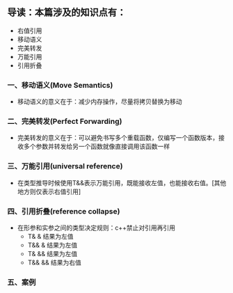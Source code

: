 ## 导读：本篇涉及的知识点有：
* 右值引用
* 移动语义
* 完美转发
* 万能引用
* 引用折叠

### 一、移动语义(Move Semantics)

* 移动语义的意义在于：减少内存操作，尽量将拷贝替换为移动

### 二、完美转发(Perfect Forwarding)

* 完美转发的意义在于：可以避免书写多个重载函数，仅编写一个函数版本，接收多个参数并转发给另一个函数就像直接调用该函数一样
  
### 三、万能引用(universal reference)

* 在类型推导时候使用T&&表示万能引用，既能接收左值，也能接收右值。[其他地方则仅表示右值引用]

### 四、引用折叠(reference collapse)
  
- 在形参和实参之间的类型决定规则：c++禁止对引用再引用
    * T&  &   结果为左值
    * T&& &   结果为左值
    * T&  &&  结果为左值
    * T&& &&  结果为右值

### 五、案例

